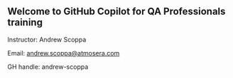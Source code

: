  ## Welcome to GitHub Copilot for QA Professionals training

Instructor: Andrew Scoppa

Email: andrew.scoppa@atmosera.com

GH handle:  andrew-scoppa













